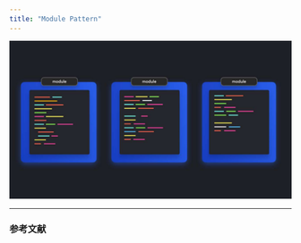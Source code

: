 ```yaml
---
title: "Module Pattern"
---
```


![](/images/learning-patterns/module-pattern-1280w.jpg)

---

### 参考文献
